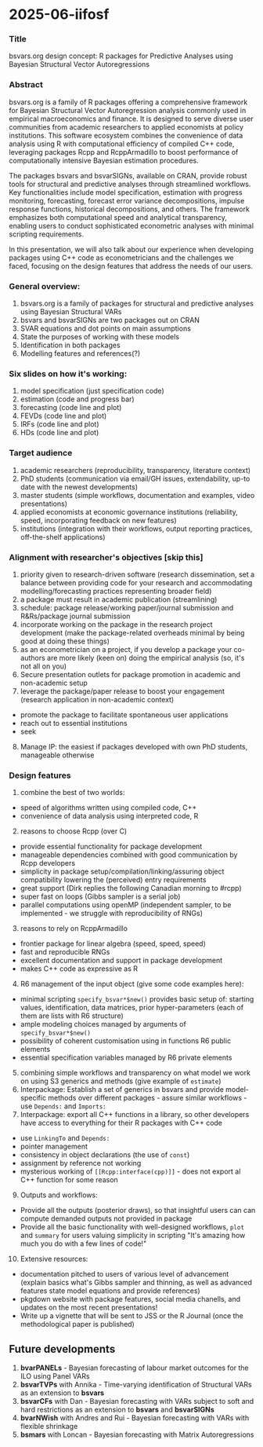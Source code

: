 # 2025-06-iifosf

### Title

bsvars.org design concept: R packages for Predictive Analyses using Bayesian Structural Vector Autoregressions

### Abstract

bsvars.org is a family of R packages offering a comprehensive framework for Bayesian Structural Vector Autoregression analysis commonly used in empirical macroeconomics and finance. It is designed to serve diverse user communities from academic researchers to applied economists at policy institutions. This software ecosystem combines the convenience of data analysis using R with computational efficiency of compiled C++ code, leveraging packages Rcpp and RcppArmadillo to boost performance of computationally intensive Bayesian estimation procedures.

The packages bsvars and bsvarSIGNs, available on CRAN, provide robust tools for structural and predictive analyses through streamlined workflows. Key functionalities include model specification, estimation with progress monitoring, forecasting, forecast error variance decompositions, impulse response functions, historical decompositions, and others. The framework emphasizes both computational speed and analytical transparency, enabling users to conduct sophisticated econometric analyses with minimal scripting requirements.

In this presentation, we will also talk about our experience when developing packages using C++ code as econometricians and the challenges we faced, focusing on the design features that address the needs of our users.

### General overview:

1.  bsvars.org is a family of packages for structural and predictive analyses using Bayesian Structural VARs
2.  bsvars and bsvarSIGNs are two packages out on CRAN
3.  SVAR equations and dot points on main assumptions
4.  State the purposes of working with these models
5.  Identification in both packages
6.  Modelling features and references(?)

### Six slides on how it's working:

1.  model specification (just specification code)
2.  estimation (code and progress bar)
3.  forecasting (code line and plot)
4.  FEVDs (code line and plot)
5.  IRFs (code line and plot)
6.  HDs (code line and plot)

### Target audience

1.  academic researchers (reproducibility, transparency, literature context)
2.  PhD students (communication via email/GH issues, extendability, up-to date with the newest developments)
3.  master students (simple workflows, documentation and examples, video presentations)
4.  applied economists at economic governance institutions (reliability, speed, incorporating feedback on new features)
5.  institutions (integration with their workflows, output reporting practices, off-the-shelf applications)

### Alignment with researcher's objectives \[skip this\]

1.  priority given to research-driven software (research dissemination, set a balance between providing code for your research and accommodating modelling/forecasting practices representing broader field)
2.  a package must result in academic publication (streamlining)
3.  schedule: package release/working paper/journal submission and R&Rs/package journal submission
4.  incorporate working on the package in the research project development (make the package-related overheads minimal by being good at doing these things)
5.  as an econometrician on a project, if you develop a package your co-authors are more likely (keen on) doing the empirical analysis (so, it's not all on you)
6.  Secure presentation outlets for package promotion in academic and non-academic setup
7.  leverage the package/paper release to boost your engagement (research application in non-academic context)

- promote the package to facilitate spontaneous user applications
- reach out to essential institutions
- seek

8.  Manage IP: the easiest if packages developed with own PhD students, manageable otherwise

### Design features

1.  combine the best of two worlds:

- speed of algorithms written using compiled code, C++
- convenience of data analysis using interpreted code, R

2.  reasons to choose Rcpp (over C)

- provide essential functionality for package development
- manageable dependencies combined with good communication by Rcpp developers
- simplicity in package setup/compilation/linking/assuring object compatibility lowering the (perceived) entry requirements
- great support (Dirk replies the following Canadian morning to #rcpp)
- super fast on loops (Gibbs sampler is a serial job)
- parallel computations using openMP (independent sampler, to be implemented - we struggle with reproducibility of RNGs)

3.  reasons to rely on RcppArmadillo

- frontier package for linear algebra (speed, speed, speed)
- fast and reproducible RNGs
- excellent documentation and support in package development
- makes C++ code as expressive as R

4.  R6 management of the input object (give some code examples here):

- minimal scripting `specify_bsvar*$new()` provides basic setup of: starting values, identification, data matrices, prior hyper-parameters (each of them are lists with R6 structure)
- ample modeling choices managed by arguments of `specify_bsvar*$new()`
- possibility of coherent customisation using in functions R6 public elements
- essential specification variables managed by R6 private elements

5.  combining simple workflows and transparency on what model we work on using S3 generics and methods (give example of `estimate`)
6.  Interpackage: Establish a set of generics in bsvars and provide model-specific methods over different packages - assure similar workflows - use `Depends:` and `Imports:`
7.  Interpackage: export all C++ functions in a library, so other developers have access to everything for their R packages with C++ code

- use `LinkingTo` and `Depends:`
- pointer management
- consistency in object declarations (the use of `const`)
- assignment by reference not working
- mysterious working of `[[Rcpp:interface(cpp)]]` - does not export al C++ function for some reason

9.  Outputs and workflows:

- Provide all the outputs (posterior draws), so that insightful users can can compute demanded outputs not provided in package
- Provide all the basic functionality with well-designed workflows, `plot` and `summary` for users valuing simplicity in scripting "It's amazing how much you do with a few lines of code!"

10. Extensive resources:

- documentation pitched to users of various level of advancement (explain basics what's Gibbs sampler and thinning, as well as advanced features state model equations and provide references)
- pkgdown website with package features, social media chanells, and updates on the most recent presentations!
- Write up a vignette that will be sent to JSS or the R Journal (once the methodological paper is published)

## Future developments

1.  **bvarPANELs** - Bayesian forecasting of labour market outcomes for the ILO using Panel VARs
2.  **bsvarTVPs** with Annika - Time-varying identification of Structural VARs as an extension to **bsvars**
3.  **bsvarCFs** with Dan - Bayesian forecasting with VARs subject to soft and hard restrictions as an extension to **bsvars** and **bsvarSIGNs**
4.  **bvarNWish** with Andres and Rui - Bayesian forecasting with VARs with flexible shrinkage
5.  **bsmars** with Loncan - Bayesian forecasting with Matrix Autoregressions

